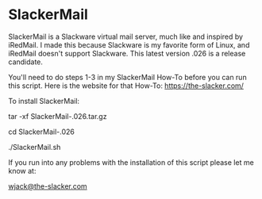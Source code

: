 # SlackerMail

SlackerMail is a Slackware virtual mail server, much like and inspired by iRedMail.
I made this because Slackware is my favorite form of Linux, and iRedMail doesn't 
support Slackware. This latest version .026 is a release candidate.

You'll need to do steps 1-3 in my SlackerMail How-To before you can run this script.
Here is the website for that How-To: https://the-slacker.com/

To install SlackerMail:

tar -xf SlackerMail-.026.tar.gz

cd SlackerMail-.026

./SlackerMail.sh

If you run into any problems with the installation of this script please let me know at:

wjack@the-slacker.com

